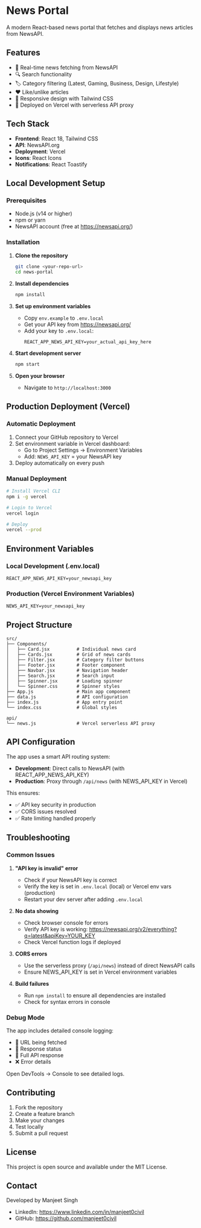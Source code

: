 # News Portal

A modern React-based news portal that fetches and displays news articles from NewsAPI.

## Features

- 📰 Real-time news fetching from NewsAPI
- 🔍 Search functionality
- 🏷️ Category filtering (Latest, Gaming, Business, Design, Lifestyle)
- ❤️ Like/unlike articles
- 📱 Responsive design with Tailwind CSS
- 🚀 Deployed on Vercel with serverless API proxy

## Tech Stack

- **Frontend**: React 18, Tailwind CSS
- **API**: NewsAPI.org
- **Deployment**: Vercel
- **Icons**: React Icons
- **Notifications**: React Toastify

## Local Development Setup

### Prerequisites
- Node.js (v14 or higher)
- npm or yarn
- NewsAPI account (free at https://newsapi.org/)

### Installation

1. **Clone the repository**
   ```bash
   git clone <your-repo-url>
   cd news-portal
   ```

2. **Install dependencies**
   ```bash
   npm install
   ```

3. **Set up environment variables**
   - Copy `env.example` to `.env.local`
   - Get your API key from https://newsapi.org/
   - Add your key to `.env.local`:
     ```
     REACT_APP_NEWS_API_KEY=your_actual_api_key_here
     ```

4. **Start development server**
   ```bash
   npm start
   ```

5. **Open your browser**
   - Navigate to `http://localhost:3000`

## Production Deployment (Vercel)

### Automatic Deployment
1. Connect your GitHub repository to Vercel
2. Set environment variable in Vercel dashboard:
   - Go to Project Settings → Environment Variables
   - Add: `NEWS_API_KEY` = your NewsAPI key
3. Deploy automatically on every push

### Manual Deployment
```bash
# Install Vercel CLI
npm i -g vercel

# Login to Vercel
vercel login

# Deploy
vercel --prod
```

## Environment Variables

### Local Development (.env.local)
```
REACT_APP_NEWS_API_KEY=your_newsapi_key
```

### Production (Vercel Environment Variables)
```
NEWS_API_KEY=your_newsapi_key
```

## Project Structure

```
src/
├── Components/
│   ├── Card.jsx          # Individual news card
│   ├── Cards.jsx         # Grid of news cards
│   ├── Filter.jsx        # Category filter buttons
│   ├── Footer.jsx        # Footer component
│   ├── Navbar.jsx        # Navigation header
│   ├── Search.jsx        # Search input
│   ├── Spinner.jsx       # Loading spinner
│   └── Spinner.css       # Spinner styles
├── App.js                # Main app component
├── data.js               # API configuration
├── index.js              # App entry point
└── index.css             # Global styles

api/
└── news.js               # Vercel serverless API proxy
```

## API Configuration

The app uses a smart API routing system:

- **Development**: Direct calls to NewsAPI (with REACT_APP_NEWS_API_KEY)
- **Production**: Proxy through `/api/news` (with NEWS_API_KEY in Vercel)

This ensures:
- ✅ API key security in production
- ✅ CORS issues resolved
- ✅ Rate limiting handled properly

## Troubleshooting

### Common Issues

1. **"API key is invalid" error**
   - Check if your NewsAPI key is correct
   - Verify the key is set in `.env.local` (local) or Vercel env vars (production)
   - Restart your dev server after adding `.env.local`

2. **No data showing**
   - Check browser console for errors
   - Verify API key is working: https://newsapi.org/v2/everything?q=latest&apiKey=YOUR_KEY
   - Check Vercel function logs if deployed

3. **CORS errors**
   - Use the serverless proxy (`/api/news`) instead of direct NewsAPI calls
   - Ensure NEWS_API_KEY is set in Vercel environment variables

4. **Build failures**
   - Run `npm install` to ensure all dependencies are installed
   - Check for syntax errors in console

### Debug Mode

The app includes detailed console logging:
- 🔗 URL being fetched
- 📡 Response status
- 📄 Full API response
- ❌ Error details

Open DevTools → Console to see detailed logs.

## Contributing

1. Fork the repository
2. Create a feature branch
3. Make your changes
4. Test locally
5. Submit a pull request

## License

This project is open source and available under the MIT License.

## Contact

Developed by Manjeet Singh
- LinkedIn: https://www.linkedin.com/in/manjeet0civil
- GitHub: https://github.com/manjeet0civil
